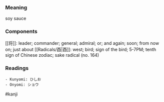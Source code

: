 ### Meaning

soy sauce

### Components

[[将]]: leader; commander; general; admiral; or; and again; soon; from now on; just about [[Radicals/酉|酉]]: west; bird; sign of the bird; 5-7PM; tenth sign of Chinese zodiac; sake radical (no. 164)

### Readings

```
- Kunyomi: ひしお
- Onyomi: ショウ
```

#kanji